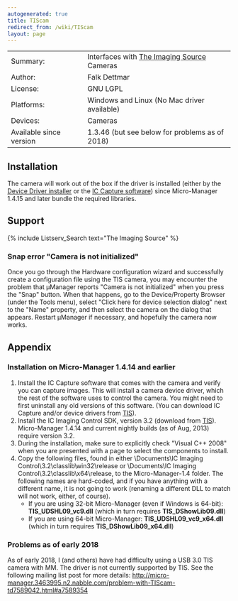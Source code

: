 ```yaml
---
autogenerated: true
title: TIScam
redirect_from: /wiki/TIScam
layout: page
---
```


|                         |                                                                               |
|-------------------------|-------------------------------------------------------------------------------|
| Summary:                | Interfaces with [The Imaging Source](http://www.theimagingsource.com) Cameras |
| Author:                 | Falk Dettmar                                                                  |
| License:                | GNU LGPL                                                                      |
| Platforms:              | Windows and Linux (No Mac driver available)                                   |
| Devices:                | Cameras                                                                       |
| Available since version | 1.3.46 (but see below for problems as of 2018)                                |

## Installation

The camera will work out of the box if the driver is installed (either
by the [Device Driver
installer](http://www.theimagingsource.com/en_US/support/downloads/) or
the [IC Capture
software](http://www.theimagingsource.com/en_US/support/downloads/details/iccapture/))
since Micro-Manager 1.4.15 and later bundle the required libraries.

## Support

{% include Listserv_Search text="The Imaging Source" %}

### Snap error "Camera is not initialized"

Once you go through the Hardware configuration wizard and successfully
create a configuration file using the TIS camera, you may encounter the
problem that µManager reports "Camera is not initialized" when you press
the "Snap" button. When that happens, go to the Device/Property Browser
(under the Tools menu), select "Click here for device selection dialog"
next to the "Name" property, and then select the camera on the dialog
that appears. Restart µManager if necessary, and hopefully the camera
now works.

## Appendix

### Installation on Micro-Manager 1.4.14 and earlier

1.  Install the IC Capture software that comes with the camera and
    verify you can capture images. This will install a camera device
    driver, which the rest of the software uses to control the camera.
    You might need to first uninstall any old versions of this software.
    (You can download IC Capture and/or device drivers from
    [TIS](http://www.theimagingsource.com/en_US/support/downloads/)).
2.  Install the IC Imaging Control SDK, version 3.2 (download from
    [TIS](http://www.theimagingsource.com/en_US/support/downloads/)).
    Micro-Manager 1.4.14 and current nightly builds (as of Aug, 2013)
    require version 3.2.
3.  During the installation, make sure to explicitly check "Visual C++
    2008" when you are presented with a page to select the components to
    install.
4.  Copy the following files, found in either
    *<your home folder>*\\Documents\\IC Imaging
    Control\\3.2\\classlib\\win32\\release or
    *<your home folder>*\\Documents\\IC Imaging
    Control\\3.2\\classlib\\x64\\release, to the Micro-Manager-1.4
    folder. The following names are hard-coded, and if you have anything
    with a different name, it is not going to work (renaming a different
    DLL to match will not work, either, of course).
    -   If you are using 32-bit Micro-Manager (even if Windows is
        64-bit): **TIS\_UDSHL09\_vc9.dll** (which in turn requires
        **TIS\_DShowLib09.dll**)
    -   If you are using 64-bit Micro-Manager:
        **TIS\_UDSHL09\_vc9\_x64.dll** (which in turn requires
        **TIS\_DShowLib09\_x64.dll**)

### Problems as of early 2018

As of early 2018, I (and others) have had difficulty using a USB 3.0 TIS
camera with MM. The driver is not currently supported by TIS. See the
following mailing list post for more details:
<http://micro-manager.3463995.n2.nabble.com/problem-with-TIScam-td7589042.html#a7589354>

